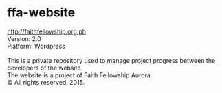 # ffa-website
http://faithfellowship.org.ph <br>
Version: 2.0 <br>
Platform: Wordpress <br>
<br>
This is a private repository used to manage project progress between the developers of the website.<br>
The website is a project of Faith Fellowship Aurora. <br>
© All rights reserved. 2015.
